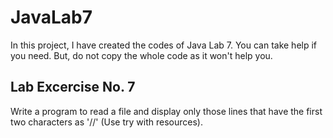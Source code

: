 # JavaLab7

In this project, I have created the codes of Java Lab 7. You can take help if you need. But, do not copy the whole code as it won't help you.

## Lab Excercise No. 7

Write a program to read a file and display only those lines that have the first two characters as '//' (Use try with resources).